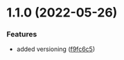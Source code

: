 # 1.1.0 (2022-05-26)


### Features

* added versioning ([f9fc6c5](https://github.com/stefanomasini/wellkept/commit/f9fc6c571243c3c4de13fe72d39f73b01113e6b6))



